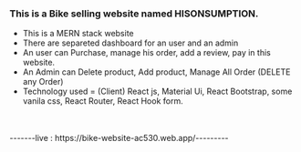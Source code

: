 ### This is a Bike selling website named HISONSUMPTION.
- This is a MERN stack website
- There are separeted dashboard for an user and an admin
- An user can Purchase, manage his order, add a review, pay in this website.
- An Admin can Delete product, Add product, Manage All Order (DELETE any Order)
-  Technology used = (Client) React js, Material Ui, React Bootstrap, some vanila css, React Router, React Hook form.
<br />
<br />
-------live : https://bike-website-ac530.web.app/---------
